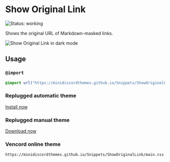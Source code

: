 [preview]: https://minidiscordthemes.github.io/Snippets/ShowOriginalLink/preview.avif

# Show Original Link
![Status: working](https://img.shields.io/badge/status-working-green?style=flat-square)

Shows the original URL of Markdown-masked links.

![Show Original Link in dark mode][preview]

## Usage
### `@import`
```css
@import url("https://minidiscordthemes.github.io/Snippets/ShowOriginalLink/main.css");
```
### Replugged automatic theme
[Install now](https://replugged.dev/install?identifier=net.saltssaumure.ShowOriginalLink)
### Replugged manual theme
[Download now](https://github.com/MiniDiscordThemes/Snippets/releases/latest/download/net.saltssaumure.ShowOriginalLink.asar)
### Vencord online theme
```
https://minidiscordthemes.github.io/Snippets/ShowOriginalLink/main.css
```